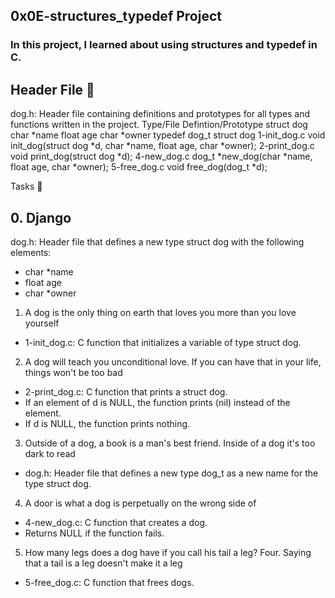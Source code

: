 ## 0x0E-structures_typedef Project ##

### In this project, I learned about using structures and typedef in C. ###

## Header File 📁 ##
dog.h: Header file containing definitions and prototypes for all types and functions written in the project.
Type/File	Defintion/Prototype
struct dog	
char *name
float age
char *owner
typedef dog_t	struct dog
1-init_dog.c	void init_dog(struct dog *d, char *name, float age, char *owner);
2-print_dog.c	void print_dog(struct dog *d);
4-new_dog.c	dog_t *new_dog(char *name, float age, char *owner);
5-free_dog.c	void free_dog(dog_t *d);

Tasks 📃
## 0. Django ##

dog.h: Header file that defines a new type struct dog with the following elements:
* char *name
* float age
* char *owner

1. A dog is the only thing on earth that loves you more than you love yourself
* 1-init_dog.c: C function that initializes a variable of type struct dog.

2. A dog will teach you unconditional love. If you can have that in your life, things won't be too bad
* 2-print_dog.c: C function that prints a struct dog.
* If an element of d is NULL, the function prints (nil) instead of the element.
* If d is NULL, the function prints nothing.

3. Outside of a dog, a book is a man's best friend. Inside of a dog it's too dark to read
* dog.h: Header file that defines a new type dog_t as a new name for the type struct dog.

4. A door is what a dog is perpetually on the wrong side of
* 4-new_dog.c: C function that creates a dog.
* Returns NULL if the function fails.

5. How many legs does a dog have if you call his tail a leg? Four. Saying that a tail is a leg doesn't make it a leg
* 5-free_dog.c: C function that frees dogs.
